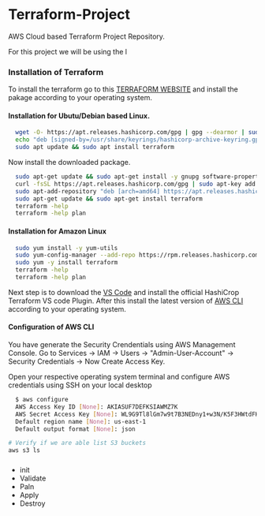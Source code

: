 # Terraform-Project

AWS Cloud based Terraform Project Repository.

For this project we will be using the l

### Installation of Terraform

To install the terraform go to this [TERRAFORM WEBSITE](https://www.terraform.io/downloads) and install the pakage according to your operating system.

#### Installation for Ubutu/Debian based Linux.

```bash
  wget -O- https://apt.releases.hashicorp.com/gpg | gpg --dearmor | sudo tee /usr/share/keyrings/hashicorp-archive-keyring.gpg
  echo "deb [signed-by=/usr/share/keyrings/hashicorp-archive-keyring.gpg] https://apt.releases.hashicorp.com $(lsb_release -cs) main" | sudo tee /etc/apt/sources.list.d/hashicorp.list
  sudo apt update && sudo apt install terraform
```

Now install the downloaded package.

```bash
  sudo apt-get update && sudo apt-get install -y gnupg software-properties-common curl
  curl -fsSL https://apt.releases.hashicorp.com/gpg | sudo apt-key add -
  sudo apt-add-repository "deb [arch=amd64] https://apt.releases.hashicorp.com $(lsb_release -cs) main"
  sudo apt-get update && sudo apt-get install terraform
  terraform -help
  terraform -help plan
```

#### Installation for Amazon Linux

```bash
  sudo yum install -y yum-utils
  sudo yum-config-manager --add-repo https://rpm.releases.hashicorp.com/AmazonLinux/hashicorp.repo
  sudo yum -y install terraform
  terraform -help
  terraform -help plan
```

Next step is to download the [VS Code](https://code.visualstudio.com/download) and install the official HashiCrop Terraform VS code Plugin. After this install the latest version of [AWS CLI](https://docs.aws.amazon.com/cli/latest/userguide/getting-started-install.html) according to your operating system.

#### Configuration of AWS CLI

You have generate the Security Crendentials using AWS Management Console.
Go to Services -> IAM -> Users -> "Admin-User-Account" -> Security Credentials -> Now Create Access Key.

Open your respective operating system terminal and configure AWS credentials using SSH on your local desktop

```bash
  $ aws configure
  AWS Access Key ID [None]: AKIASUF7DEFKSIAWMZ7K
  AWS Secret Access Key [None]: WL9G9Tl8lGm7w9t7B3NEDny1+w3N/K5F3HWtdFH/
  Default region name [None]: us-east-1
  Default output format [None]: json
```

```bash
# Verify if we are able list S3 buckets
aws s3 ls
```

###

- init
- Validate
- Paln
- Apply
- Destroy
